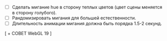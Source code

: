 - [ ] Сделать мигание hue в сторону теплых цветов (цвет сцены меняется в сторону голубого).
- [ ] Рандомизировать мигания для большей естественности.
- [ ] Длительность анимации мигания должна быть порядка 1.5-2 секунд.

[ + СОВЕТ WebGL 19 ]

